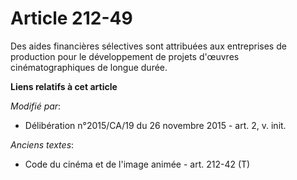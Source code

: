 # Article 212-49

Des aides financières sélectives sont attribuées aux entreprises de production pour le développement de projets d'œuvres
cinématographiques de longue durée.

**Liens relatifs à cet article**

_Modifié par_:

  - Délibération n°2015/CA/19 du 26 novembre 2015 - art. 2, v. init.

_Anciens textes_:

  - Code du cinéma et de l'image animée - art. 212-42 (T)
